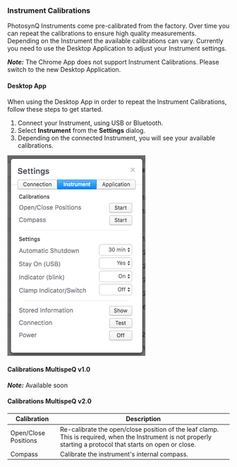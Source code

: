 ### Instrument Calibrations

PhotosynQ Instruments come pre-calibrated from the factory. Over time you can repeat the calibrations to ensure high quality measurements. Depending on the Instrument the available calibrations can vary. Currently you need to use the Desktop Application to adjust your Instrument settings.

***Note:*** The Chrome App does not support Instrument Calibrations. Please switch to the new Desktop Application.

#### Desktop App

When using the Desktop App in order to repeat the Instrument Calibrations, follow these steps to get started.

1. Connect your Instrument, using USB or Bluetooth.
2. Select **Instrument** from the **Settings** dialog.
3. Depending on the connected Instrument, you will see your available calibrations.

![Settings Dialog to show available Instrument calibrations.](../images/help/_instrument_Instrument_Settings_Desktop_App.png)

#### Calibrations MultispeQ v1.0

***Note:*** Available soon

#### Calibrations MultispeQ v2.0

| Calibration | Description |
|-------------|-------------|
| Open/Close Positions | Re-calibrate the open/close position of the leaf clamp. This is required, when the Instrument is not properly starting a protocol that starts on open or close. |
| Compass | Calibrate the instrument's internal compass. |